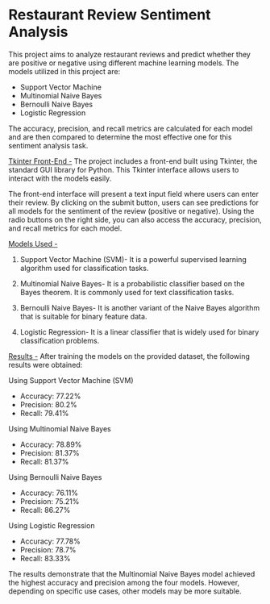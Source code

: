 # Restaurant Review Sentiment Analysis

This project aims to analyze restaurant reviews and predict whether they are positive or negative using different machine learning models. The models utilized in this project are:

- Support Vector Machine
- Multinomial Naive Bayes
- Bernoulli Naive Bayes
- Logistic Regression

  
The accuracy, precision, and recall metrics are calculated for each model and are then compared to determine the most effective one for this sentiment analysis task.

<ins>Tkinter Front-End -</ins> 
The project includes a front-end built using Tkinter, the standard GUI library for Python. This Tkinter interface allows users to interact with the models easily.

The front-end interface will present a text input field where users can enter their review. By clicking on the submit button, users can see predictions for all models for the sentiment of the review (positive or negative). Using the radio buttons on the right side, you can also access the accuracy, precision, and recall metrics for each model.

<ins>Models Used -</ins>
1. Support Vector Machine (SVM)- 
It is a powerful supervised learning algorithm used for classification tasks.

2. Multinomial Naive Bayes- 
It is a probabilistic classifier based on the Bayes theorem. It is commonly used for text classification tasks.

3. Bernoulli Naive Bayes- 
It is another variant of the Naive Bayes algorithm that is suitable for binary feature data.

4. Logistic Regression- 
It is a linear classifier that is widely used for binary classification problems.

<ins>Results -</ins>
After training the models on the provided dataset, the following results were obtained:

Using Support Vector Machine (SVM)
- Accuracy: 77.22%
- Precision: 80.2%
- Recall: 79.41%

Using Multinomial Naive Bayes
- Accuracy: 78.89%
- Precision: 81.37%
- Recall: 81.37%

Using Bernoulli Naive Bayes
- Accuracy: 76.11%
- Precision: 75.21%
- Recall: 86.27%

Using Logistic Regression
- Accuracy: 77.78%
- Precision: 78.7%
- Recall: 83.33%

The results demonstrate that the Multinomial Naive Bayes model achieved the highest accuracy and precision among the four models. However, depending on specific use cases, other models may be more suitable.
